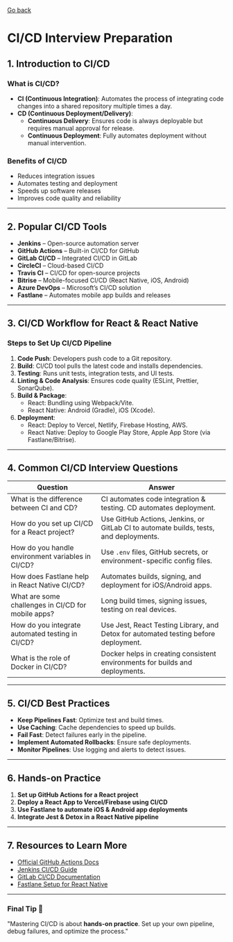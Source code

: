 [Go back](./Index.md)


# CI/CD Interview Preparation

## 1. Introduction to CI/CD
### What is CI/CD?
- **CI (Continuous Integration)**: Automates the process of integrating code changes into a shared repository multiple times a day.
- **CD (Continuous Deployment/Delivery)**:
  - **Continuous Delivery**: Ensures code is always deployable but requires manual approval for release.
  - **Continuous Deployment**: Fully automates deployment without manual intervention.

### Benefits of CI/CD
- Reduces integration issues
- Automates testing and deployment
- Speeds up software releases
- Improves code quality and reliability

---

## 2. Popular CI/CD Tools
- **Jenkins** – Open-source automation server
- **GitHub Actions** – Built-in CI/CD for GitHub
- **GitLab CI/CD** – Integrated CI/CD in GitLab
- **CircleCI** – Cloud-based CI/CD
- **Travis CI** – CI/CD for open-source projects
- **Bitrise** – Mobile-focused CI/CD (React Native, iOS, Android)
- **Azure DevOps** – Microsoft’s CI/CD solution
- **Fastlane** – Automates mobile app builds and releases

---

## 3. CI/CD Workflow for React & React Native
### Steps to Set Up CI/CD Pipeline
1. **Code Push**: Developers push code to a Git repository.
2. **Build**: CI/CD tool pulls the latest code and installs dependencies.
3. **Testing**: Runs unit tests, integration tests, and UI tests.
4. **Linting & Code Analysis**: Ensures code quality (ESLint, Prettier, SonarQube).
5. **Build & Package**:
   - React: Bundling using Webpack/Vite.
   - React Native: Android (Gradle), iOS (Xcode).
6. **Deployment**:
   - React: Deploy to Vercel, Netlify, Firebase Hosting, AWS.
   - React Native: Deploy to Google Play Store, Apple App Store (via Fastlane/Bitrise).

---

## 4. Common CI/CD Interview Questions
| Question | Answer |
|----------|--------|
| What is the difference between CI and CD? | CI automates code integration & testing. CD automates deployment. |
| How do you set up CI/CD for a React project? | Use GitHub Actions, Jenkins, or GitLab CI to automate builds, tests, and deployments. |
| How do you handle environment variables in CI/CD? | Use `.env` files, GitHub secrets, or environment-specific config files. |
| How does Fastlane help in React Native CI/CD? | Automates builds, signing, and deployment for iOS/Android apps. |
| What are some challenges in CI/CD for mobile apps? | Long build times, signing issues, testing on real devices. |
| How do you integrate automated testing in CI/CD? | Use Jest, React Testing Library, and Detox for automated testing before deployment. |
| What is the role of Docker in CI/CD? | Docker helps in creating consistent environments for builds and deployments. |

---

## 5. CI/CD Best Practices
- **Keep Pipelines Fast**: Optimize test and build times.
- **Use Caching**: Cache dependencies to speed up builds.
- **Fail Fast**: Detect failures early in the pipeline.
- **Implement Automated Rollbacks**: Ensure safe deployments.
- **Monitor Pipelines**: Use logging and alerts to detect issues.

---

## 6. Hands-on Practice
1. **Set up GitHub Actions for a React project**
2. **Deploy a React App to Vercel/Firebase using CI/CD**
3. **Use Fastlane to automate iOS & Android app deployments**
4. **Integrate Jest & Detox in a React Native pipeline**

---

## 7. Resources to Learn More
- [Official GitHub Actions Docs](https://docs.github.com/en/actions)
- [Jenkins CI/CD Guide](https://www.jenkins.io/doc/book/pipeline/)
- [GitLab CI/CD Documentation](https://docs.gitlab.com/ee/ci/)
- [Fastlane Setup for React Native](https://docs.fastlane.tools/getting-started/react-native/)

---

### **Final Tip** 🚀
"Mastering CI/CD is about **hands-on practice**. Set up your own pipeline, debug failures, and optimize the process."

